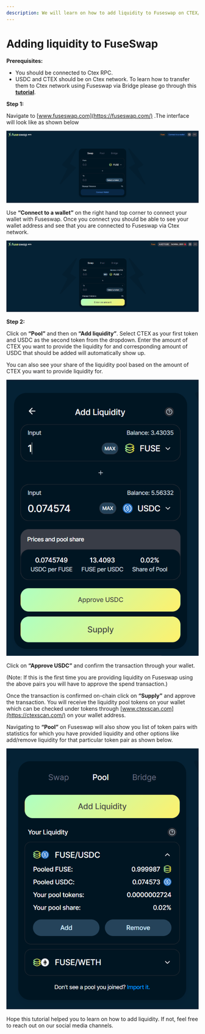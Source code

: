 ```yaml
---
description: We will learn on how to add liquidity to Fuseswap on CTEX/USDC pair.
---
```


# Adding liquidity to FuseSwap

**Prerequisites:**

* You should be connected to Ctex RPC.
* USDC and CTEX should be on Ctex network. To learn how to transfer them to Ctex network using Fuseswap via Bridge please go through this [**tutorial**](https://docs.ctexscan.com/the-fuse-chain/token-bridges/transfer-fuse-using-bridge-on-fuseswap).

**Step 1:**

Navigate to [www.fuseswap.com](https://fuseswap.com/) .The interface will look like as shown below

![](../../.gitbook/assets/0%20%287%29.png)

Use **“Connect to a wallet”** on the right hand top corner to connect your wallet with Fuseswap. Once you connect you should be able to see your wallet address and see that you are connected to Fuseswap via Ctex network.

![](../../.gitbook/assets/1%20%2810%29.png)

  
**Step 2:**

Click on **“Pool”** and then on **“Add liquidity”**. Select CTEX as your first token and USDC as the second token from the dropdown. Enter the amount of CTEX you want to provide the liquidity for and corresponding amount of USDC that should be added will automatically show up.

You can also see your share of the liquidity pool based on the amount of CTEX you want to provide liquidity for.

![](../../.gitbook/assets/2%20%2810%29.png)

Click on **“Approve USDC”** and confirm the transaction through your wallet.

\(Note: If this is the first time you are providing liquidity on Fuseswap using the above pairs you will have to approve the spend transaction.\)

Once the transaction is confirmed on-chain click on **“Supply”** and approve the transaction. You will receive the liquidity pool tokens on your wallet which can be checked under tokens through [www.ctexscan.com](https://ctexscan.com/) on your wallet address.

Navigating to **“Pool”** on Fuseswap will also show you list of token pairs with statistics for which you have provided liquidity and other options like add/remove liquidity for that particular token pair as shown below.

![](../../.gitbook/assets/3%20%289%29.png)

Hope this tutorial helped you to learn on how to add liquidity. If not, feel free to reach out on our social media channels.

